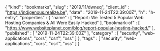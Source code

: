 {
  "kind" : "bookmarks",
  "slug" : "2019/11/dwneq",
  "client_id" : "https://indigenous.realize.be",
  "date" : "2019-11-24T22:39:00Z",
  "h" : "h-entry",
  "properties" : {
    "name" : [ "Report: We Tested 5 Popular Web Hosting Companies & All Were Easily Hacked" ],
    "bookmark-of" : [ "https://www.websiteplanet.com/blog/report-popular-hosting-hacked/" ],
    "published" : [ "2019-11-24T22:39:00Z" ],
    "category" : [ "security", "web-applications", "cors", "csrf", "xss" ]
  },
  "tags" : [ "security", "web-applications", "cors", "csrf", "xss" ]
}
